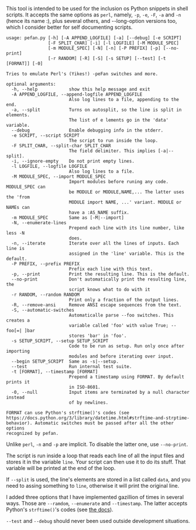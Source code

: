 This tool is intended to be used for the inclusion os Python snippets in shell
scripts. It accepts the same options as `perl`, namely, `-p`, `-e`, `-F`, `-a`
and `-n` (hence its name :), plus several others, and --long-option versions too,
which I consider better for self documenting scripts.

```
usage: pefan.py [-h] [-A APPEND_LOGFILE] [-a] [--debug] [-e SCRIPT]
                [-F SPLIT_CHAR] [-i] [-l LOGFILE] [-M MODULE_SPEC]
                [-m MODULE_SPEC] [-N] [-n] [-P PREFIX] [-p] [--no-print]
                [-r RANDOM] [-R] [-S] [-s SETUP] [--test] [-t [FORMAT]] [-0]

Tries to emulate Perl's (Yikes!) -peFan switches and more.

optional arguments:
  -h, --help            show this help message and exit
  -A APPEND_LOGFILE, --append-logfile APPEND_LOGFILE
                        Also log lines to a file, appending to the end.
  -a, --split           Turns on autosplit, so the line is split in elements.
                        The list of e lements go in the 'data' variable.
  --debug               Enable debugging info in the stderr.
  -e SCRIPT, --script SCRIPT
                        The script to run inside the loop.
  -F SPLIT_CHAR, --split-char SPLIT_CHAR
                        The field delimiter. This implies [-a|--split].
  -i, --ignore-empty    Do not print empty lines.
  -l LOGFILE, --logfile LOGFILE
                        Also log lines to a file.
  -M MODULE_SPEC, --import MODULE_SPEC
                        Import modules before runing any code. MODULE_SPEC can
                        be MODULE or MODULE,NAME,... The latter uses the 'from
                        MODULE import NAME, ...' variant. MODULE or NAMEs can
                        have a :AS_NAME suffix.
  -m MODULE_SPEC        Same as [-M|--import]
  -N, --enumerate-lines
                        Prepend each line with its line number, like less -N
                        does.
  -n, --iterate         Iterate over all the lines of inputs. Each line is
                        assigned in the 'line' variable. This is the default.
  -P PREFIX, --prefix PREFIX
                        Prefix each line with this text.
  -p, --print           Print the resulting line. This is the default.
  --no-print            Don't automatically print the resulting line, the
                        script knows what to do with it
  -r RANDOM, --random RANDOM
                        Print only a fraction of the output lines.
  -R, --remove-ansi     Remove ANSI escape sequences from the text.
  -S, --automatic-switches
                        Automaticalle parse --foo switches. This creates a
                        variable called 'foo' with value True; --foo[=| ]bar
                        stores 'bar' in 'foo'.
  -s SETUP_SCRIPT, --setup SETUP_SCRIPT
                        Code to be run as setup. Run only once after importing
                        modules and before iterating over input.
  --begin SETUP_SCRIPT  Same as -s|--setup.
  --test                Run internal test suite.
  -t [FORMAT], --timestamp [FORMAT]
                        Prepend a timestamp using FORMAT. By default prints it
                        in ISO-8601.
  -0, --null            Input items are terminated by a null character instead
                        of by newlines.

FORMAT can use Python's strftime()'s codes (see
https://docs.python.org/3/library/datetime.html#strftime-and-strptime-
behavior). Automatic switches must be passed after all the other options
recognized by pefan.
```

Unlike `perl`, `-n` and `-p` are implicit. To disable the latter one, use
`--no-print`.

The script is run inside a loop that reads each line of all the input files and
stores it in the variable `line`. Your script can then use it to do its stuff.
That variable will be printed at the end of the loop.

If `--split` is used, the line's elements are stored in a list called `data`, and
you need to assing something to `line`, otherwise it will print the original line.

I added three options that I have implemented gazillion of times in several ways.
Those are `--ramdom`, `--enumerate` and `--timestamp`. The latter accepts
Python's `strftime()`'s codes (see
[the docs](https://docs.python.org/3/library/datetime.html#strftime-and-strptime-behavior)).

`--test` and `--debug` should never been used outside development situations.
